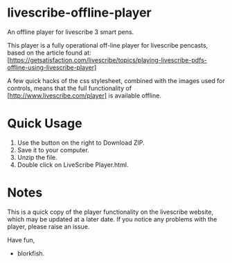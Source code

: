 # livescribe-offline-player
An offline player for livescribe 3 smart pens.


This player is a fully operational off-line player for livescribe pencasts, based on the article found at: [https://getsatisfaction.com/livescribe/topics/playing-livescribe-pdfs-offline-using-livescribe-player]

A few quick hacks of the css stylesheet, combined with the images used for controls, means that the full functionality of [http://www.livescribe.com/player] is available offline.

Quick Usage
===========

1. Use the button on the right to Download ZIP.
2. Save it to your computer.
3. Unzip the file.
4. Double click on LiveScribe Player.html.

Notes
===

This is a quick copy of the player functionality on the livescribe website, which may be updated at a later date.  If you notice any problems with the player, please raise an issue.

Have fun,
- blorkfish.
